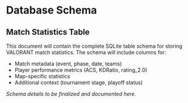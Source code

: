 # Database Schema

## Match Statistics Table

This document will contain the complete SQLite table schema for storing VALORANT match statistics.
The schema will include columns for:
- Match metadata (event, phase, date, teams)
- Player performance metrics (ACS, KDRatio, rating_2.0)
- Map-specific statistics
- Additional context (tournament stage, playoff status)

*Schema details to be finalized and documented here.* 